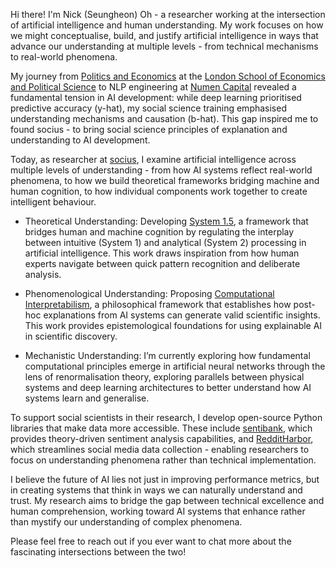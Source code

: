 Hi there! I'm Nick (Seungheon) Oh - a researcher working at the intersection of artificial intelligence and human understanding. My work focuses on how we might conceptualise, build, and justify artificial intelligence in ways that advance our understanding at multiple levels - from technical mechanisms to real-world phenomena.

My journey from [Politics and Economics](https://www.lse.ac.uk/study-at-lse/undergraduate/degree-programmes-2024/bsc-politics-and-economics) at the [London School of Economics and Political Science](https://www.lse.ac.uk/) to NLP engineering at [Numen Capital](https://numencapital.com/) revealed a fundamental tension in AI development: while deep learning prioritised predictive accuracy (y-hat), my social science training emphasised understanding mechanisms and causation (b-hat). This gap inspired me to found socius - to bring social science principles of explanation and understanding to AI development.

Today, as researcher at [socius](https://socius.org/), I examine artificial intelligence across multiple levels of understanding - from how AI systems reflect real-world phenomena, to how we build theoretical frameworks bridging machine and human cognition, to how individual components work together to create intelligent behaviour.

- Theoretical Understanding: Developing [System 1.5](https://nips.cc/virtual/2024/104306), a framework that bridges human and machine cognition by regulating the interplay between intuitive (System 1) and analytical (System 2) processing in artificial intelligence. This work draws inspiration from how human experts navigate between quick pattern recognition and deliberate analysis.

- Phenomenological Understanding: Proposing [Computational Interpretabilism](https://nips.cc/virtual/2024/99151), a philosophical framework that establishes how post-hoc explanations from AI systems can generate valid scientific insights. This work provides epistemological foundations for using explainable AI in scientific discovery.

- Mechanistic Understanding: I’m currently exploring how fundamental computational principles emerge in artificial neural networks through the lens of renormalisation theory, exploring parallels between physical systems and deep learning architectures to better understand how AI systems learn and generalise.

To support social scientists in their research, I develop open-source Python libraries that make data more accessible. These include [sentibank](https://github.com/socius-org/sentibank), which provides theory-driven sentiment analysis capabilities, and [RedditHarbor](https://github.com/socius-org/RedditHarbor), which streamlines social media data collection - enabling researchers to focus on understanding phenomena rather than technical implementation.

I believe the future of AI lies not just in improving performance metrics, but in creating systems that think in ways we can naturally understand and trust. My research aims to bridge the gap between technical excellence and human comprehension, working toward AI systems that enhance rather than mystify our understanding of complex phenomena.

Please feel free to reach out if you ever want to chat more about the fascinating intersections between the two!
